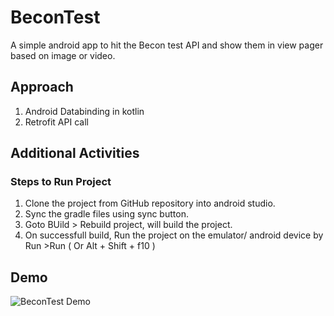 # BeconTest
A simple android app to hit the Becon test API and show them in view pager based on image or video.
## Approach
1. Android Databinding in kotlin
2. Retrofit API call
## Additional Activities
### Steps to Run Project
1.  Clone the project from GitHub repository into android studio.
2.  Sync the gradle files using sync button.
3.  Goto BUild > Rebuild project, will build the project.
4.  On successfull build, Run the project on the emulator/ android device by Run >Run ( Or Alt + Shift + f10 )
## Demo
![BeconTest Demo](ezgif.com-optimize.gif)
